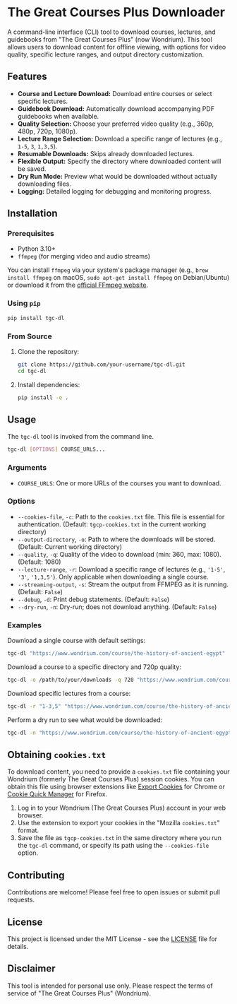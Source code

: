 # The Great Courses Plus Downloader

A command-line interface (CLI) tool to download courses, lectures, and guidebooks from "The Great Courses Plus" (now Wondrium). This tool allows users to download content for offline viewing, with options for video quality, specific lecture ranges, and output directory customization.

## Features

*   **Course and Lecture Download:** Download entire courses or select specific lectures.
*   **Guidebook Download:** Automatically download accompanying PDF guidebooks when available.
*   **Quality Selection:** Choose your preferred video quality (e.g., 360p, 480p, 720p, 1080p).
*   **Lecture Range Selection:** Download a specific range of lectures (e.g., `1-5`, `3`, `1,3,5`).
*   **Resumable Downloads:** Skips already downloaded lectures.
*   **Flexible Output:** Specify the directory where downloaded content will be saved.
*   **Dry Run Mode:** Preview what would be downloaded without actually downloading files.
*   **Logging:** Detailed logging for debugging and monitoring progress.

## Installation

### Prerequisites

*   Python 3.10+
*   `ffmpeg` (for merging video and audio streams)

You can install `ffmpeg` via your system's package manager (e.g., `brew install ffmpeg` on macOS, `sudo apt-get install ffmpeg` on Debian/Ubuntu) or download it from the [official FFmpeg website](https://ffmpeg.org/download.html).

### Using `pip`

```bash
pip install tgc-dl
```

### From Source

1.  Clone the repository:

    ```bash
    git clone https://github.com/your-username/tgc-dl.git
    cd tgc-dl
    ```

2.  Install dependencies:

    ```bash
    pip install -e .
    ```

## Usage

The `tgc-dl` tool is invoked from the command line.

```bash
tgc-dl [OPTIONS] COURSE_URLS...
```

### Arguments

*   `COURSE_URLS`: One or more URLs of the courses you want to download.

### Options

*   `--cookies-file`, `-c`: Path to the `cookies.txt` file. This file is essential for authentication. (Default: `tgcp-cookies.txt` in the current working directory)
*   `--output-directory`, `-o`: Path to where the downloads will be stored. (Default: Current working directory)
*   `--quality`, `-q`: Quality of the video to download (min: 360, max: 1080). (Default: 1080)
*   `--lecture-range`, `-r`: Download a specific range of lectures (e.g., `'1-5'`, `'3'`, `'1,3,5'`). Only applicable when downloading a single course.
*   `--streaming-output`, `-s`: Stream the output from FFMPEG as it is running. (Default: `False`)
*   `--debug`, `-d`: Print debug statements. (Default: `False`)
*   `--dry-run`, `-n`: Dry-run; does not download anything. (Default: `False`)

### Examples

Download a single course with default settings:

```bash
tgc-dl "https://www.wondrium.com/course/the-history-of-ancient-egypt"
```

Download a course to a specific directory and 720p quality:

```bash
tgc-dl -o /path/to/your/downloads -q 720 "https://www.wondrium.com/course/the-history-of-ancient-egypt"
```

Download specific lectures from a course:

```bash
tgc-dl -r "1-3,5" "https://www.wondrium.com/course/the-history-of-ancient-egypt"
```

Perform a dry run to see what would be downloaded:

```bash
tgc-dl -n "https://www.wondrium.com/course/the-history-of-ancient-egypt"
```

## Obtaining `cookies.txt`

To download content, you need to provide a `cookies.txt` file containing your Wondrium (formerly The Great Courses Plus) session cookies. You can obtain this file using browser extensions like [Export Cookies](https://chrome.google.com/webstore/detail/export-cookies/gncdojndgmmjmjgcljchdgnlglfcfhll) for Chrome or [Cookie Quick Manager](https://addons.mozilla.org/en-US/firefox/addon/cookie-quick-manager/) for Firefox.

1.  Log in to your Wondrium (The Great Courses Plus) account in your web browser.
2.  Use the extension to export your cookies in the "Mozilla `cookies.txt`" format.
3.  Save the file as `tgcp-cookies.txt` in the same directory where you run the `tgc-dl` command, or specify its path using the `--cookies-file` option.

## Contributing

Contributions are welcome! Please feel free to open issues or submit pull requests.

## License

This project is licensed under the MIT License - see the [LICENSE](LICENSE) file for details.

## Disclaimer

This tool is intended for personal use only. Please respect the terms of service of "The Great Courses Plus" (Wondrium).
